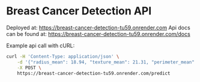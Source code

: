 # Breast Cancer Detection API

Deployed at: https://breast-cancer-detection-tu59.onrender.com
Api docs can be found at: https://breast-cancer-detection-tu59.onrender.com/docs

Example api call with cURL:

```bash
curl -H 'Content-Type: application/json' \
    -d '{"radius_mean": 18.94, "texture_mean": 21.31, "perimeter_mean": 123.6, "area_mean": 1130.0, "smoothness_mean": 0.09009, "compactness_mean": 0.1029, "concavity_mean": 0.108, "concave points_mean": 0.07951, "symmetry_mean": 0.1582, "fractal_dimension_mean": 0.05461, "radius_se": 0.7888, "texture_se": 0.7975, "perimeter_se": 5.486, "area_se": 96.05, "smoothness_se": 0.004444, "compactness_se": 0.01652, "concavity_se": 0.02269, "concave points_se": 0.0137, "symmetry_se": 0.01386, "fractal_dimension_se": 0.001698, "radius_worst": 24.86, "texture_worst": 26.58, "perimeter_worst": 165.9, "area_worst": 1866.0, "smoothness_worst": 0.1193, "compactness_worst": 0.2336, "concavity_worst": 0.2687, "concave points_worst": 0.1789, "symmetry_worst": 0.2551, "fractal_dimension_worst": 0.06589}' \
    -X POST \
    https://breast-cancer-detection-tu59.onrender.com/predict
```